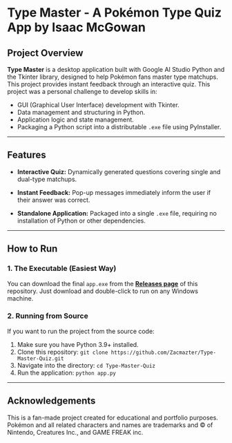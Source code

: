 # Type Master - A Pokémon Type Quiz App by Isaac McGowan



## Project Overview

**Type Master** is a desktop application built with Google AI Studio Python and the Tkinter library, designed to help Pokémon fans master type matchups. This project provides instant feedback through an interactive quiz.
This project was a personal challenge to develop skills in:
-   GUI (Graphical User Interface) development with Tkinter.
-   Data management and structuring in Python.
-   Application logic and state management.
-   Packaging a Python script into a distributable `.exe` file using PyInstaller.

---

## Features

-   **Interactive Quiz:** Dynamically generated questions covering single and dual-type matchups.
-   **Instant Feedback:** Pop-up messages immediately inform the user if their answer was correct.


-   **Standalone Application:** Packaged into a single `.exe` file, requiring no installation of Python or other dependencies.

---

## How to Run

### 1. The Executable (Easiest Way)
You can download the final `app.exe` from the **[Releases page](https://github.com/Zacmazter/Type-Master-Quiz/releases)** of this repository. Just download and double-click to run on any Windows machine.

### 2. Running from Source
If you want to run the project from the source code:
1.  Make sure you have Python 3.9+ installed.
2.  Clone this repository: `git clone https://github.com/Zacmazter/Type-Master-Quiz.git`
3.  Navigate into the directory: `cd Type-Master-Quiz`
4.  Run the application: `python app.py`

---

## Acknowledgements

This is a fan-made project created for educational and portfolio purposes. Pokémon and all related characters and names are trademarks and © of Nintendo, Creatures Inc., and GAME FREAK inc.
